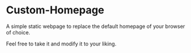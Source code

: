 # Custom-Homepage

A simple static webpage to replace the default homepage of your browser of choice.

Feel free to take it and modify it to your liking. 
